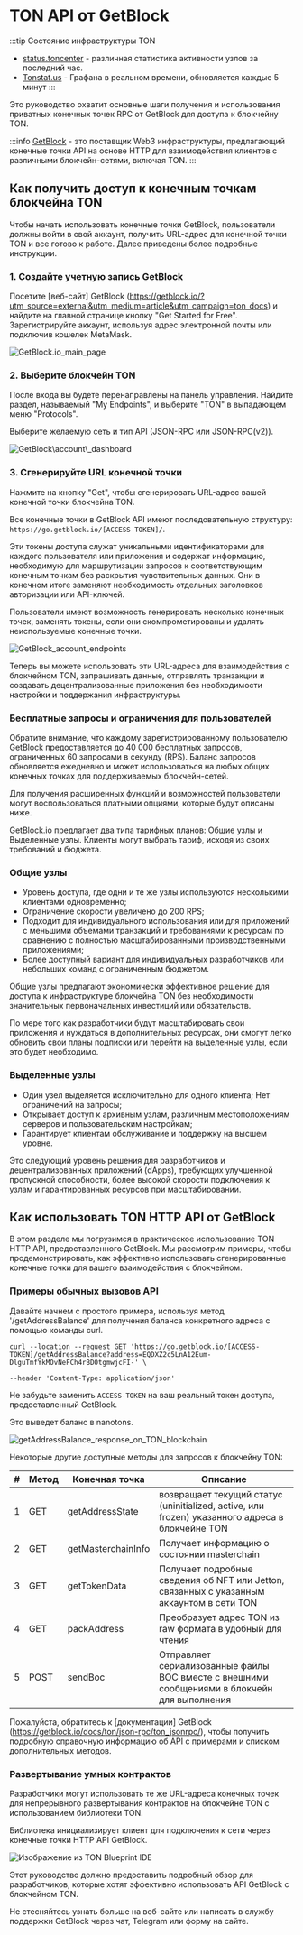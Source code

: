 # TON API от GetBlock

:::tip Состояние инфраструктуры TON

- [status.toncenter](https://status.toncenter.com/) - различная статистика активности узлов за последний час.
- [Tonstat.us](https://tonstat.us/) - Графана в реальном времени, обновляется каждые 5 минут
  :::

Это руководство охватит основные шаги получения и использования приватных конечных точек RPC от GetBlock для доступа к блокчейну TON.

:::info
[GetBlock](https://getblock.io/) - это поставщик Web3 инфраструктуры, предлагающий конечные точки API на основе HTTP для взаимодействия клиентов с различными блокчейн-сетями, включая TON.
:::

## Как получить доступ к конечным точкам блокчейна TON

Чтобы начать использовать конечные точки GetBlock, пользователи должны войти в свой аккаунт, получить URL-адрес для конечной точки TON и все готово к работе. Далее приведены более подробные инструкции.

### 1. Создайте учетную запись GetBlock

Посетите [веб-сайт] GetBlock (https://getblock.io/?utm_source=external&utm_medium=article&utm_campaign=ton_docs) и найдите на главной странице кнопку "Get Started for Free". Зарегистрируйте аккаунт, используя адрес электронной почты или подключив кошелек MetaMask.

![GetBlock.io\_main\_page](/img/docs/getblock-img/unnamed-2.png?=RAW)

### 2. Выберите блокчейн TON

После входа вы будете перенаправлены на панель управления. Найдите раздел, называемый "My Endpoints", и выберите "TON" в выпадающем меню "Protocols".

Выберите желаемую сеть и тип API (JSON-RPC или JSON-RPC(v2)).

![GetBlock\account\\_dashboard](/img/docs/getblock-img/unnamed-4.png)

### 3. Сгенерируйте URL конечной точки

Нажмите на кнопку "Get", чтобы сгенерировать URL-адрес вашей конечной точки блокчейна TON.

Все конечные точки в GetBlock API имеют последовательную структуру: `https://go.getblock.io/[ACCESS TOKEN]/`.

Эти токены доступа служат уникальными идентификаторами для каждого пользователя или приложения и содержат информацию, необходимую для маршрутизации запросов к соответствующим конечным точкам без раскрытия чувствительных данных. Они в конечном итоге заменяют необходимость отдельных заголовков авторизации или API-ключей.

Пользователи имеют возможность генерировать несколько конечных точек, заменять токены, если они скомпрометированы и удалять неиспользуемые конечные точки.

![GetBlock\_account\_endpoints](/img/docs/getblock-img/unnamed-3.png)

Теперь вы можете использовать эти URL-адреса для взаимодействия с блокчейном TON, запрашивать данные, отправлять транзакции и создавать децентрализованные приложения без необходимости настройки и поддержания инфраструктуры.

### Бесплатные запросы и ограничения для пользователей

Обратите внимание, что каждому зарегистрированному пользователю GetBlock предоставляется до 40 000 бесплатных запросов, ограниченных 60 запросами в секунду (RPS). Баланс запросов обновляется ежедневно и может использоваться на любых общих конечных точках для поддерживаемых блокчейн-сетей.

Для получения расширенных функций и возможностей пользователи могут воспользоваться платными опциями, которые будут описаны ниже.

GetBlock.io предлагает два типа тарифных планов: Общие узлы и Выделенные узлы. Клиенты могут выбрать тариф, исходя из своих требований и бюджета.

### Общие узлы

- Уровень доступа, где одни и те же узлы используются несколькими клиентами одновременно;
- Ограничение скорости увеличено до 200 RPS;
- Подходит для индивидуального использования или для приложений с меньшими объемами транзакций и требованиями к ресурсам по сравнению с полностью масштабированными производственными приложениями;
- Более доступный вариант для индивидуальных разработчиков или небольших команд с ограниченным бюджетом.

Общие узлы предлагают экономически эффективное решение для доступа к инфраструктуре блокчейна TON без необходимости значительных первоначальных инвестиций или обязательств.

По мере того как разработчики будут масштабировать свои приложения и нуждаться в дополнительных ресурсах, они смогут легко обновить свои планы подписки или перейти на выделенные узлы, если это будет необходимо.

### Выделенные узлы

- Один узел выделяется исключительно для одного клиента;
  Нет ограничений на запросы;
- Открывает доступ к архивным узлам, различным местоположениям серверов и пользовательским настройкам;
- Гарантирует клиентам обслуживание и поддержку на высшем уровне.

Это следующий уровень решения для разработчиков и децентрализованных приложений (dApps), требующих улучшенной пропускной способности, более высокой скорости подключения к узлам и гарантированных ресурсов при масштабировании.

## Как использовать TON HTTP API от GetBlock

В этом разделе мы погрузимся в практическое использование TON HTTP API, предоставленного GetBlock. Мы рассмотрим примеры, чтобы продемонстрировать, как эффективно использовать сгенерированные конечные точки для вашего взаимодействия с блокчейном.

### Примеры обычных вызовов API

Давайте начнем с простого примера, используя метод '/getAddressBalance' для получения баланса конкретного адреса с помощью команды curl.

```
curl --location --request GET 'https://go.getblock.io/[ACCESS-TOKEN]/getAddressBalance?address=EQDXZ2c5LnA12Eum-DlguTmfYkMOvNeFCh4rBD0tgmwjcFI-' \

--header 'Content-Type: application/json'
```

Не забудьте заменить `ACCESS-TOKEN` на ваш реальный токен доступа, предоставленный GetBlock.

Это выведет баланс в nanotons.

![getAddressBalance\_response\_on\_TON\_blockchain](/img/docs/getblock-img/unnamed-2.png)

Некоторые другие доступные методы для запросов к блокчейну TON:

| # | Метод | Конечная точка     | Описание                                                                                                           |
| - | ----- | ------------------ | ------------------------------------------------------------------------------------------------------------------ |
| 1 | GET   | getAddressState    | возвращает текущий статус (uninitialized, active, или frozen) указанного адреса в блокчейне TON |
| 2 | GET   | getMasterchainInfo | Получает информацию о состоянии masterchain                                                                        |
| 3 | GET   | getTokenData       | Получает подробные сведения об NFT или Jetton, связанных с указанным аккаунтом в сети TON                          |
| 4 | GET   | packAddress        | Преобразует адрес TON из raw формата в удобный для чтения                                                          |
| 5 | POST  | sendBoc            | Отправляет сериализованные файлы BOC вместе с внешними сообщениями в блокчейн для выполнения                       |

Пожалуйста, обратитесь к [документации] GetBlock (https://getblock.io/docs/ton/json-rpc/ton_jsonrpc/), чтобы получить подробную справочную информацию об API с примерами и списком дополнительных методов.

### Развертывание умных контрактов

Разработчики могут использовать те же URL-адреса конечных точек для непрерывного развертывания контрактов на блокчейне TON с использованием библиотеки TON.

Библиотека инициализирует клиент для подключения к сети через конечные точки HTTP API GetBlock.

![Изображение из TON Blueprint IDE](/img/docs/getblock-img/unnamed-6.png)

Этот руководство должно предоставить подробный обзор для разработчиков, которые хотят эффективно использовать API GetBlock с блокчейном TON.

Не стесняйтесь узнать больше на веб-сайте или написать в службу поддержки GetBlock через чат, Telegram или форму на сайте.

